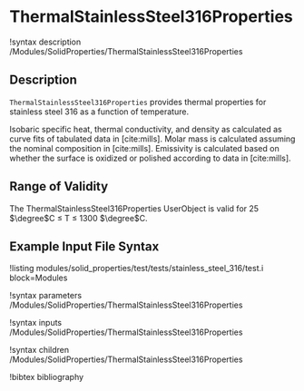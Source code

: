 # ThermalStainlessSteel316Properties

!syntax description /Modules/SolidProperties/ThermalStainlessSteel316Properties

## Description

`ThermalStainlessSteel316Properties` provides thermal properties for
stainless steel 316 as a function of temperature.

Isobaric specific heat, thermal conductivity, and density as calculated as
curve fits of tabulated data in [cite:mills]. Molar mass is calculated assuming the
nominal composition in [cite:mills]. Emissivity is calculated based on whether
the surface is oxidized or polished according to data in [cite:mills].

## Range of Validity

The ThermalStainlessSteel316Properties UserObject is valid for
25 $\degree$C $\le$ T $\le$ 1300 $\degree$C.

## Example Input File Syntax

!listing modules/solid_properties/test/tests/stainless_steel_316/test.i block=Modules

!syntax parameters /Modules/SolidProperties/ThermalStainlessSteel316Properties

!syntax inputs /Modules/SolidProperties/ThermalStainlessSteel316Properties

!syntax children /Modules/SolidProperties/ThermalStainlessSteel316Properties

!bibtex bibliography
